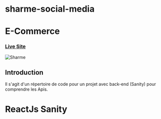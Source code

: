 # sharme-social-media

# E-Commerce
### [Live Site](#/)

![Sharme](https://camo.githubusercontent.com/1ea25d0720f48438d0f6b498e75fd220181e989c695311fa0686162ef5cb20ff/68747470733a2f2f692e6962622e636f2f38634c666a33582f696d6167652e706e67)


## Introduction
Il s'agit d'un répertoire de code pour  un projet avec  back-end (Sanity) pour comprendre les Apis. 

# ReactJs Sanity

